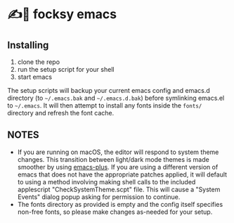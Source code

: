 # :writing_hand:​🦊 focksy emacs

## Installing 

1. clone the repo
2. run the setup script for your shell
3. start emacs

The setup scripts will backup your current emacs config and emacs.d directory (to `~/.emacs.bak` and `~/.emacs.d.bak`) before symlinking emacs.el to `~/.emacs`. It will then attempt to install any fonts inside the `fonts/` directory and refresh the font cache.

## NOTES
- If you are running on macOS, the editor will respond to system theme changes.
This transition between light/dark mode themes is made smoother by using [emacs-plus](https://github.com/d12frosted/homebrew-emacs-plus).
If you are using a different version of emacs that does not have the appropriate patches applied, it will default to using a method involving making shell calls to the included applescript "CheckSystemTheme.scpt" file.
This will cause a "System Events" dialog popup asking for permission to continue.
- The fonts directory as provided is empty and the config itself specifies non-free fonts, so please make changes as-needed for your setup.
